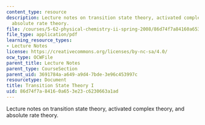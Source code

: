 ```yaml
---
content_type: resource
description: Lecture notes on transition state theory, activated complex theory, and
  absolute rate theory.
file: /courses/5-62-physical-chemistry-ii-spring-2008/86d74f7a84160a653e23c6230663a1ad_33_562ln08.pdf
file_type: application/pdf
learning_resource_types:
- Lecture Notes
license: https://creativecommons.org/licenses/by-nc-sa/4.0/
ocw_type: OCWFile
parent_title: Lecture Notes
parent_type: CourseSection
parent_uid: 3691784a-a649-a9d4-7bde-3e96c453997c
resourcetype: Document
title: Transition State Theory I
uid: 86d74f7a-8416-0a65-3e23-c6230663a1ad
---
```

Lecture notes on transition state theory, activated complex theory, and absolute rate theory.